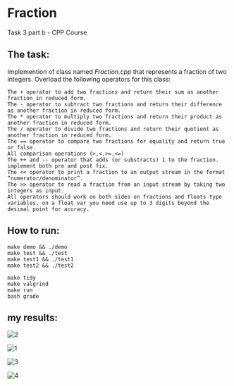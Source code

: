 # Fraction
Task 3 part b - CPP Course
## The task:
Implemention of class named *Fraction.cpp* that represents a fraction of two integers.</div>
Overload the following operators for this class:</div>

    The + operator to add two fractions and return their sum as another fraction in reduced form.
    The - operator to subtract two fractions and return their difference as another fraction in reduced form.
    The * operator to multiply two fractions and return their product as another fraction in reduced form.
    The / operator to divide two fractions and return their quotient as another fraction in reduced form.
    The == operator to compare two fractions for equality and return true or false.
    All comparison operations (>,<,>=,<=)
    The ++ and -- operator that adds (or substracts) 1 to the fraction. implement both pre and post fix.
    The << operator to print a fraction to an output stream in the format “numerator/denominator”.
    The >> operator to read a fraction from an input stream by taking two integers as input.
    All operators should work on both sides on fractions and floats type variables. on a float var you need use up to 3 digits beyond the desimal point for acuracy.
</div>

## How to run:</div>

<div dir='ltr'>

    make demo && ./demo
	make test && ./test
  	make test1 && ./test1
  	make test2 && ./test2


</div>

<div dir='ltr'>

    make tidy
    make valgrind
    make run
	bash grade

</div>

## my results:</div>

</div>

![2](https://user-images.githubusercontent.com/93344134/236044849-b3a8660f-5620-443e-ba33-60a3d1ecf5e0.jpg)</div>

![1](https://user-images.githubusercontent.com/93344134/236044878-7a60ba4b-c4c2-4e37-8fc3-599f28f8a868.jpg)</div>

![3](https://user-images.githubusercontent.com/93344134/236044949-22b9ab30-efa0-4dce-aa7b-639c8449460e.jpg)</div>

![4](https://user-images.githubusercontent.com/93344134/236044968-b39afe0b-ff0b-47ae-9444-7432652819fe.jpg)</div>




